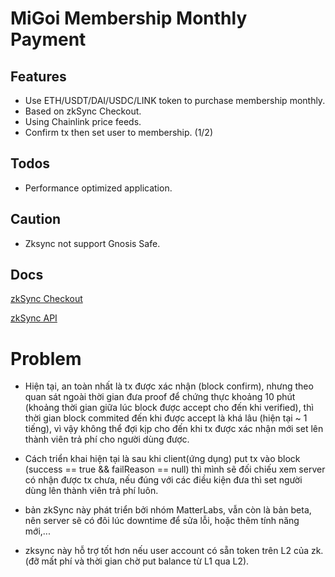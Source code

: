 # MiGoi Membership Monthly Payment

## Features

- Use ETH/USDT/DAI/USDC/LINK token to purchase membership monthly.
- Based on zkSync Checkout.
- Using Chainlink price feeds.
- Confirm tx then set user to membership. (1/2)

## Todos

- Performance optimized application.

## Caution

- Zksync not support Gnosis Safe.

## Docs

[zkSync Checkout](https://www.notion.so/zkSync-Checkout-docs-2bffd6f169e746d0b51873e4127992a6)

[zkSync API](https://zksync.io/api/v0.1.html#transaction-details)

# Problem

- Hiện tại, an toàn nhất là tx được xác nhận (block confirm), nhưng theo quan sát ngoài thời gian đưa proof để chứng thực khoảng 10 phút (khoảng thời gian giữa lúc block được accept cho đến khi verified), thì thời gian block commited đến khi được accept là khá lâu (hiện tại ~ 1 tiếng), vì vậy không thể đợi kịp cho đến khi tx được xác nhận mới set lên thành viên trả phí cho người dùng được.

- Cách triển khai hiện tại là sau khi client(ứng dụng) put tx vào block (success == true && failReason == null) thì mình sẽ đối chiếu xem server có nhận được tx chưa, nếu đúng với các điều kiện đưa thì set người dùng lên thành viên trả phí luôn.

- bản zkSync này phát triển bởi nhóm MatterLabs, vẫn còn là bản beta, nên server sẽ có đôi lúc downtime để sửa lỗi, hoặc thêm tính năng mới,...

- zksync này hỗ trợ tốt hơn nếu user account có sẵn token trên L2 của zk. (đỡ mất phí và thời gian chờ put balance từ L1 qua L2).
